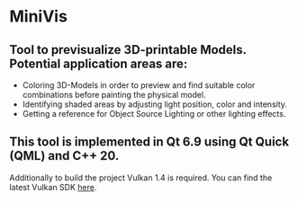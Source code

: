 # MiniVis
## Tool to previsualize 3D-printable Models. Potential application areas are:
- Coloring  3D-Models in order to preview and find suitable color combinations before painting the physical model.
- Identifying shaded areas by adjusting light position, color and intensity.
- Getting a reference for Object Source Lighting or other lighting effects.

## This tool is implemented in Qt 6.9 using Qt Quick (QML) and C++ 20.
Additionally to build the project Vulkan 1.4 is required. You can find the latest Vulkan SDK [here](https://vulkan.lunarg.com/).
